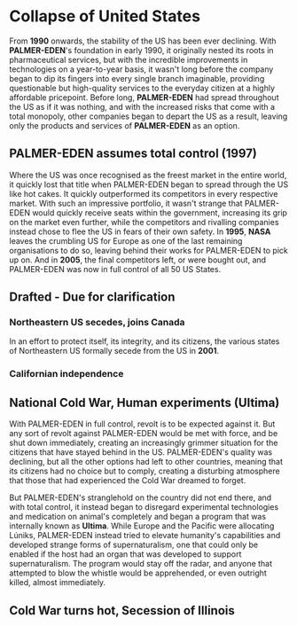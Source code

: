 # Collapse of United States
From **1990** onwards, the stability of the US has been ever declining. With **PALMER-EDEN**'s foundation in early 1990, it originally nested its roots in pharmaceutical services, but with the incredible improvements in technologies on a year-to-year basis, it wasn't long before the company began to dip its fingers into every single branch imaginable, providing questionable but high-quality services to the everyday citizen at a highly affordable pricepoint. Before long, **PALMER-EDEN** had spread throughout the US as if it was nothing, and with the increased risks that come with a total monopoly, other companies began to depart the US as a result, leaving only the products and services of **PALMER-EDEN** as an option.
## PALMER-EDEN assumes total control (1997)
Where the US was once recognised as the freest market in the entire world, it quickly lost that title when PALMER-EDEN began to spread through the US like hot cakes. It quickly outperformed its competitors in every respective market. With such an impressive portfolio, it wasn't strange that PALMER-EDEN would quickly receive seats within the government, increasing its grip on the market even further, while the competitors and rivalling companies instead chose to flee the US in fears of their own safety. In **1995**, **NASA** leaves the crumbling US for Europe as one of the last remaining organisations to do so, leaving behind their works for PALMER-EDEN to pick up on. And in **2005**, the final competitors left, or were bought out, and PALMER-EDEN was now in full control of all 50 US States.
## Drafted - Due for clarification
### Northeastern US secedes, joins Canada
In an effort to protect itself, its integrity, and its citizens, the various states of Northeastern US formally secede from the US in **2001**.
### Californian independence

## National Cold War, Human experiments (Ultima)
With PALMER-EDEN in full control, revolt is to be expected against it. But any sort of revolt against PALMER-EDEN would be met with force, and be shut down immediately, creating an increasingly grimmer situation for the citizens that have stayed behind in the US. PALMER-EDEN's quality was declining, but all the other options had left to other countries, meaning that its citizens had no choice but to comply, creating a disturbing atmosphere that those that had experienced the Cold War dreamed to forget. 

But PALMER-EDEN's stranglehold on the country did not end there, and with total control, it instead began to disregard experimental technologies and medication on animal's completely and began a program that was internally known as **Ultima**. While Europe and the Pacific were allocating Lúniks, PALMER-EDEN instead tried to elevate humanity's capabilities and developed strange forms of supernaturalism, one that could only be enabled if the host had an organ that was developed to support supernaturalism. The program would stay off the radar, and anyone that attempted to blow the whistle would be apprehended, or even outright killed, almost immediately.

## Cold War turns hot, Secession of Illinois 
